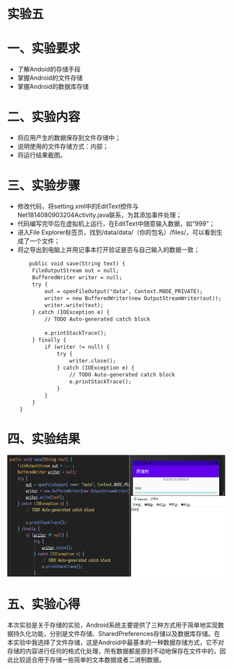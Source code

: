 # 实验五
# 一、实验要求

- 了解Andoid的存储手段
- 掌握Android的文件存储
- 掌握Android的数据库存储

# 二、实验内容

- 将应用产生的数据保存到文件存储中；
- 说明使用的文件存储方式：内部；
- 将运行结果截图。


# 三、实验步骤

- 修改代码，将setting.xml中的EditText控件与Net1814080903204Activity.java联系，为其添加事件处理；
- 代码编写完毕后在虚拟机上运行，在EditText中随意输入数据，如“999”；
- 进入File Explorer标签页，找到/data/data/（你的包名）/files/，可以看到生成了一个文件；
- 将之导出到电脑上并用记事本打开验证是否与自己输入的数据一致；

```
       public void save(String text) {
        FileOutputStream out = null;
        BufferedWriter writer = null;
        try {
            out = openFileOutput("data", Context.MODE_PRIVATE);
            writer = new BufferedWriter(new OutputStreamWriter(out));
            writer.write(text);
        } catch (IOException e) {
            // TODO Auto-generated catch block

            e.printStackTrace();
        } finally {
            if (writer != null) {
                try {
                    writer.close();
                } catch (IOException e) {
                    // TODO Auto-generated catch block
                    e.printStackTrace();
                }
            }
        }
    }
```

# 四、实验结果

 ![实验截图](https://github.com/Dwweryu/android-labs-2020/blob/master/students/net1814080903204/Lab5.png)

# 五、实验心得
本次实验是关于存储的实验，Android系统主要提供了三种方式用于简单地实现数据持久化功能，分别是文件存储、SharedPreferences存储以及数据库存储。在本实验中我选择了文件存储，这是Android中最基本的一种数据存储方式，它不对存储的内容进行任何的格式化处理，所有数据都是原封不动地保存在文件中的，因此比较适合用于存储一些简单的文本数据或者二进制数据。
